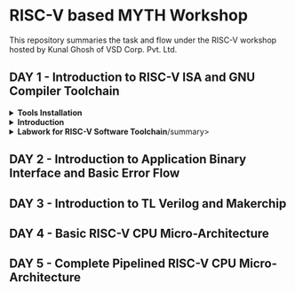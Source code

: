 # RISC-V based MYTH Workshop

This repository summaries the task and flow under the RISC-V workshop hosted by Kunal Ghosh of VSD Corp. Pvt. Ltd. 


## DAY 1 - Introduction to RISC-V ISA and GNU Compiler Toolchain

<details>
<summary><strong>Tools Installation</strong></summary>

Under this section, we go over the necessary tool installations for RISC-V based MYTH workshop. The system used is Zorin OS 16.3, and kernel version - 5.15.0-50-generic.

- Follow the steps.

```bash
sudo apt install libboost-all-dev
git clone https://github.com/kunalg123/riscv_workshop_collaterals.git
cd riscv_workshop_collaterals
chmod +x run.sh
./run.sh
```

- Once run, a make error occurs. It is ignored and and the following commands are given

 ```bash
cd ~/riscv_toolchain/iverilog/
git checkout --track -b v10-branch origin/v10-branch
git pull 
chmod 777 autoconf.sh 
./autoconf.sh 
./configure 
make
sudo make install
```


- Now set the PATH variable in .bashrc file

```bash
gedit .bashrchttps://vsdiat.com/home
#Instead of shant put your username
export PATH="/home/shant/riscv_toolchain/riscv64-unknown-elf-gcc-8.3.0-2019.08.0-x86_64-linux-ubuntu14/bin:$PATH" 
source .bashrc
```
 
</details>


<details>
<summary><strong>Introduction</strong></summary>

RISC-V is an open-source instruction set architecture (ISA) for computer processors. An instruction set architecture defines the set of instructions that a processor can execute and the organization and behaviour of those instructions. RISC-V is unique in that any single company or organization does not own it. and it is freely available for anyone to use, modify, and implement without the need for licensing fees or proprietary restrictions.

![risc1](https://github.com/Shant1R/RISC-V/assets/59409568/a9782f60-fa86-454a-af08-6a7d56a4c4e2)
 
 - Application software (apps) and hardware are linked by 'system software'.There are various layers of **system software**. This includes major components like Compiler and Assembler.
 - The compiler compiles high-level codes like C and C++ to Instructions(eg: the codes inside .exe files) that can be read by the Assembler.
 - The Assembler converts it into binary codes which the machine can understand. The instructions act as an interface between the high-level language and the machine language.
 - The converted binary is then given to an RTL snippet that understands the instruction. This is done by a Hardware Description Language (HDL).
 - This is basically called RTL implementation and a netlist is being generated. with this, a physical design implementation of the design is generated.

The RISC-V has been designed to support extensive customization and specialization which can be extended  with  one  or  more  optional  instruction-set  extensions,  but  the  base  integer instructions cannot be redefine. The different instructions included in RISC-V are listed below.

1. Pseudo instructions - For e.g- mv,li,ret etc
2. Base integer instruction (RV64I, RV32I)-For e.g-lui,addi etc
3. Multiply extension (RV64M) -For e.g- mulw,divw etc
4. Single and double floating point instruction (RV64F, RV64D) -For e.g- flw,fadd etc
5. Application binary instruction 
6. Memory allocation and stack pointer

</details>


<details>
<summary><strong>Labwork for RISC-V Software Toolchain</strong>/summary>
 

 
</details>






## DAY 2 - Introduction to Application Binary Interface and Basic Error Flow

## DAY 3 - Introduction to TL Verilog and Makerchip

## DAY 4 - Basic RISC-V CPU Micro-Architecture
 
## DAY 5 - Complete Pipelined RISC-V CPU Micro-Architecture


